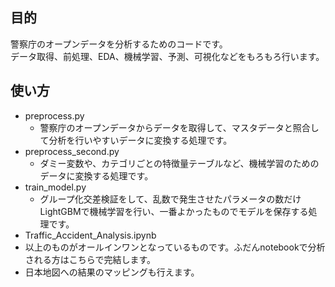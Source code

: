## 目的
警察庁のオープンデータを分析するためのコードです。  
データ取得、前処理、EDA、機械学習、予測、可視化などをもろもろ行います。

## 使い方
+ preprocess.py
    + 警察庁のオープンデータからデータを取得して、マスタデータと照合して分析を行いやすいデータに変換する処理です。
+ preprocess_second.py
    + ダミー変数や、カテゴリごとの特徴量テーブルなど、機械学習のためのデータに変換する処理です。
+ train_model.py
    + グループ化交差検証をして、乱数で発生させたパラメータの数だけLightGBMで機械学習を行い、一番よかったものでモデルを保存する処理です。
+ Traffic_Accident_Analysis.ipynb
 + 以上のものがオールインワンとなっているものです。ふだんnotebookで分析される方はこちらで完結します。
 + 日本地図への結果のマッピングも行えます。